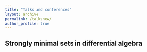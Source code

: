 ```yaml
---
title: "Talks and conferences"
layout: archive
permalink: /talksnew/
author_profile: true
---
```


## Strongly minimal sets in differential algebra

